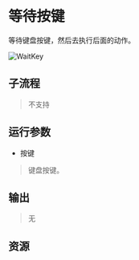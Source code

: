 # 等待按键 
等待键盘按键，然后去执行后面的动作。

![WaitKey](./images/2022-11-26_193743.png ':size=90%')

## 子流程

> 不支持

## 运行参数

* 按键
> 键盘按键。

## 输出
  
>    无


## 资源


